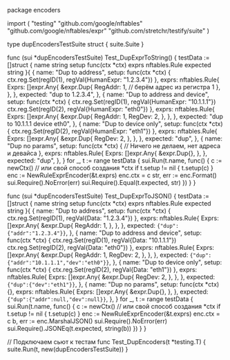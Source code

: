 package encoders

import (
	"testing"
	"github.com/google/nftables"
	"github.com/google/nftables/expr"
	"github.com/stretchr/testify/suite"
)

type dupEncodersTestSuite struct {
	suite.Suite
}

func (sui *dupEncodersTestSuite) Test_DupExprToString() {
	testData := []struct {
		name     string
		setup    func(ctx *ctx)
		exprs    nftables.Rule
		expected string
	}{
		{
			name: "Dup to address",
			setup: func(ctx *ctx) {
				ctx.reg.Set(regID(1), regVal{HumanExpr: "1.2.3.4"})
			},
			exprs: nftables.Rule{
				Exprs: []expr.Any{
					&expr.Dup{
						RegAddr: 1, // берём адрес из регистра 1
					},
				},
			},
			expected: "dup to 1.2.3.4",
		},
		{
			name: "Dup to address and device",
			setup: func(ctx *ctx) {
				ctx.reg.Set(regID(1), regVal{HumanExpr: "10.1.1.1"})
				ctx.reg.Set(regID(2), regVal{HumanExpr: "eth0"})
			},
			exprs: nftables.Rule{
				Exprs: []expr.Any{
					&expr.Dup{
						RegAddr: 1,
						RegDev:  2,
					},
				},
			},
			expected: "dup to 10.1.1.1 device eth0",
		},
		{
			name: "Dup to device only",
			setup: func(ctx *ctx) {
				ctx.reg.Set(regID(2), regVal{HumanExpr: "eth1"})
			},
			exprs: nftables.Rule{
				Exprs: []expr.Any{
					&expr.Dup{
						RegDev: 2,
					},
				},
			},
			expected: "dup",
		},
		{
			name: "Dup no params",
			setup: func(ctx *ctx) {
				// Ничего не делаем, нет адреса и девайса
			},
			exprs: nftables.Rule{
				Exprs: []expr.Any{
					&expr.Dup{},
				},
			},
			expected: "dup",
		},
	}
	for _, t := range testData {
		sui.Run(t.name, func() {
			c := newCtx() // или свой способ создания *ctx
			if t.setup != nil {
				t.setup(c)
			}
			enc := NewRuleExprEncoder(&t.exprs)
			enc.ctx = c
			str, err := enc.Format()
			sui.Require().NoError(err)
			sui.Require().Equal(t.expected, str)
		})
	}
}

func (sui *dupEncodersTestSuite) Test_DupExprToJSON() {
	testData := []struct {
		name     string
		setup    func(ctx *ctx)
		exprs    nftables.Rule
		expected string
	}{
		{
			name: "Dup to address",
			setup: func(ctx *ctx) {
				ctx.reg.Set(regID(1), regVal{Data: "1.2.3.4"})
			},
			exprs: nftables.Rule{
				Exprs: []expr.Any{
					&expr.Dup{
						RegAddr: 1,
					},
				},
			},
			expected: `{"dup":{"addr":"1.2.3.4"}}`,
		},
		{
			name: "Dup to address and device",
			setup: func(ctx *ctx) {
				ctx.reg.Set(regID(1), regVal{Data: "10.1.1.1"})
				ctx.reg.Set(regID(2), regVal{Data: "eth0"})
			},
			exprs: nftables.Rule{
				Exprs: []expr.Any{
					&expr.Dup{
						RegAddr: 1,
						RegDev:  2,
					},
				},
			},
			expected: `{"dup":{"addr":"10.1.1.1","dev":"eth0"}}`,
		},
		{
			name: "Dup to device only",
			setup: func(ctx *ctx) {
				ctx.reg.Set(regID(2), regVal{Data: "eth1"})
			},
			exprs: nftables.Rule{
				Exprs: []expr.Any{
					&expr.Dup{
						RegDev: 2,
					},
				},
			},
			expected: `{"dup":{"dev":"eth1"}}`,
		},
		{
			name: "Dup no params",
			setup: func(ctx *ctx) {},
			exprs: nftables.Rule{
				Exprs: []expr.Any{
					&expr.Dup{},
				},
			},
			expected: `{"dup":{"addr":null,"dev":null}}`,
		},
	}
	for _, t := range testData {
		sui.Run(t.name, func() {
			c := newCtx() // или свой способ создания *ctx
			if t.setup != nil {
				t.setup(c)
			}
			enc := NewRuleExprEncoder(&t.exprs)
			enc.ctx = c
			b, err := enc.MarshalJSON()
			sui.Require().NoError(err)
			sui.Require().JSONEq(t.expected, string(b))
		})
	}
}

// Подключаем сьют к тестам
func Test_DupEncoders(t *testing.T) {
	suite.Run(t, new(dupEncodersTestSuite))
}





